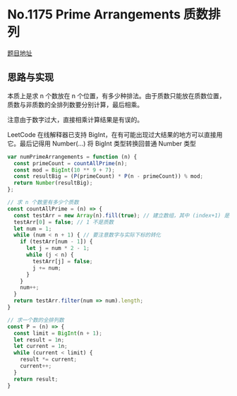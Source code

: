 # No.1175 Prime Arrangements 质数排列

[题目地址](https://leetcode-cn.com/problems/prime-arrangements/)

## 思路与实现

本质上是求 n 个数放在 n 个位置，有多少种排法。由于质数只能放在质数位置，质数与非质数的全排列数要分别计算，最后相乘。

注意由于数字过大，直接相乘计算结果是有误的。

LeetCode 在线解释器已支持 BigInt，在有可能出现过大结果的地方可以直接用它。最后记得用 Number(…) 将 BigInt 类型转换回普通 Number 类型

```javascript
var numPrimeArrangements = function (n) {
  const primeCount = countAllPrime(n);
  const mod = BigInt(10 ** 9 + 7);
  const resultBig = (P(primeCount) * P(n - primeCount)) % mod;
  return Number(resultBig);
};

// 求 n 个数里有多少个质数
const countAllPrime = (n) => {
  const testArr = new Array(n).fill(true); // 建立数组，其中 (index+1) 是质数的，其值为 true。先默认所有值都为 true
  testArr[0] = false; // 1 不是质数
  let num = 1;
  while (num < n + 1) { // 要注意数字与实际下标的转化
    if (testArr[num - 1]) {
      let j = num * 2 - 1;
      while (j < n) {
        testArr[j] = false;
        j += num;
      }
    }
    num++;
  }
  return testArr.filter(num => num).length;
}

// 求一个数的全排列数
const P = (n) => {
  const limit = BigInt(n + 1);
  let result = 1n;
  let current = 1n;
  while (current < limit) {
    result *= current;
    current++;
  }
  return result;
}
```